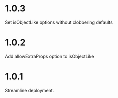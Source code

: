 # 1.0.3  
Set isObjectLike options without clobbering defaults  

# 1.0.2  
Add allowExtraProps option to isObjectLike  

# 1.0.1  
Streamline deployment.  